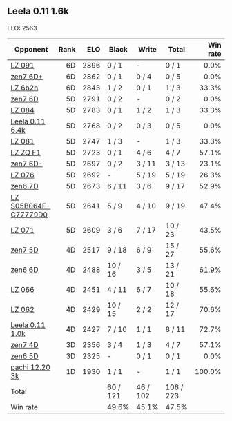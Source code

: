 ## Leela 0.11 1.6k ##

ELO: 2563

Opponent | Rank | ELO | Black | Write | Total | Win rate
---------|-----:|----:|-------|-------|-------|-------:
[LZ 091](LZ%20091.md) | 6D | 2896 | 0 / 1 | - | 0 / 1 | 0.0%
[zen7 6D+](zen7%206D+.md) | 6D | 2862 | 0 / 1 | 0 / 4 | 0 / 5 | 0.0%
[LZ 6b2h](LZ%206b2h.md) | 6D | 2843 | 1 / 2 | 0 / 1 | 1 / 3 | 33.3%
[zen7 6D](zen7%206D.md) | 5D | 2791 | 0 / 2 | - | 0 / 2 | 0.0%
[LZ 084](LZ%20084.md) | 5D | 2783 | 0 / 1 | 1 / 2 | 1 / 3 | 33.3%
[Leela 0.11 6.4k](Leela%200.11%206.4k.md) | 5D | 2768 | 0 / 2 | 0 / 3 | 0 / 5 | 0.0%
[LZ 081](LZ%20081.md) | 5D | 2747 | 1 / 3 | - | 1 / 3 | 33.3%
[LZ ZQ F1](LZ%20ZQ%20F1.md) | 5D | 2723 | 0 / 1 | 4 / 6 | 4 / 7 | 57.1%
[zen7 6D-](zen7%206D-.md) | 5D | 2697 | 0 / 2 | 3 / 11 | 3 / 13 | 23.1%
[LZ 076](LZ%20076.md) | 5D | 2692 | - | 5 / 19 | 5 / 19 | 26.3%
[zen6 7D](zen6%207D.md) | 5D | 2673 | 6 / 11 | 3 / 6 | 9 / 17 | 52.9%
[LZ S05B064F-C77779D0](LZ%20S05B064F-C77779D0.md) | 5D | 2641 | 5 / 9 | 4 / 10 | 9 / 19 | 47.4%
[LZ 071](LZ%20071.md) | 5D | 2609 | 3 / 6 | 7 / 17 | 10 / 23 | 43.5%
[zen7 5D](zen7%205D.md) | 4D | 2517 | 9 / 18 | 6 / 9 | 15 / 27 | 55.6%
[zen6 6D](zen6%206D.md) | 4D | 2488 | 10 / 16 | 3 / 5 | 13 / 21 | 61.9%
[LZ 066](LZ%20066.md) | 4D | 2451 | 4 / 11 | 6 / 7 | 10 / 18 | 55.6%
[LZ 062](LZ%20062.md) | 4D | 2429 | 10 / 15 | 2 / 2 | 12 / 17 | 70.6%
[Leela 0.11 1.0k](Leela%200.11%201.0k.md) | 4D | 2427 | 7 / 10 | 1 / 1 | 8 / 11 | 72.7%
[zen7 4D](zen7%204D.md) | 3D | 2356 | 3 / 4 | 1 / 3 | 4 / 7 | 57.1%
[zen6 5D](zen6%205D.md) | 3D | 2325 | - | 0 / 1 | 0 / 1 | 0.0%
[pachi 12.20 3k](pachi%2012.20%203k.md) | 1D | 1930 | 1 / 1 | - | 1 / 1 | 100.0%
Total | | | 60 / 121 | 46 / 102 | 106 / 223 | 
Win rate| | | 49.6% | 45.1% | 47.5% | 
